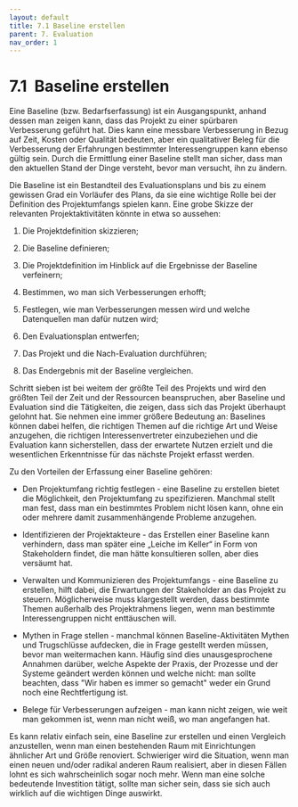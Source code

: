 ```yaml
---
layout: default
title: 7.1 Baseline erstellen
parent: 7. Evaluation
nav_order: 1
---
```



# 7.1  Baseline erstellen

Eine Baseline (bzw. Bedarfserfassung) ist ein Ausgangspunkt, anhand
dessen man zeigen kann, dass das Projekt zu einer spürbaren Verbesserung
geführt hat. Dies kann eine messbare Verbesserung in Bezug auf Zeit,
Kosten oder Qualität bedeuten, aber ein qualitativer Beleg für die
Verbesserung der Erfahrungen bestimmter Interessengruppen kann ebenso
gültig sein. Durch die Ermittlung einer Baseline stellt man sicher, dass
man den aktuellen Stand der Dinge versteht, bevor man versucht, ihn zu
ändern.

Die Baseline ist ein Bestandteil des Evaluationsplans und bis zu einem
gewissen Grad ein Vorläufer des Plans, da sie eine wichtige Rolle bei
der Definition des Projektumfangs spielen kann. Eine grobe Skizze der
relevanten Projektaktivitäten könnte in etwa so aussehen:

1.  Die Projektdefinition skizzieren;

2.  Die Baseline definieren;

3.  Die Projektdefinition im Hinblick auf die Ergebnisse der Baseline
    verfeinern;

4.  Bestimmen, wo man sich Verbesserungen erhofft;

5.  Festlegen, wie man Verbesserungen messen wird und welche
    Datenquellen man dafür nutzen wird;

6.  Den Evaluationsplan entwerfen;

7.  Das Projekt und die Nach-Evaluation durchführen;

8.  Das Endergebnis mit der Baseline vergleichen.

Schritt sieben ist bei weitem der größte Teil des Projekts und wird den
größten Teil der Zeit und der Ressourcen beanspruchen, aber Baseline und
Evaluation sind die Tätigkeiten, die zeigen, dass sich das Projekt
überhaupt gelohnt hat. Sie nehmen eine immer größere Bedeutung an:
Baselines können dabei helfen, die richtigen Themen auf die richtige Art
und Weise anzugehen, die richtigen Interessenvertreter einzubeziehen und
die Evaluation kann sicherstellen, dass der erwartete Nutzen erzielt und
die wesentlichen Erkenntnisse für das nächste Projekt erfasst werden.

Zu den Vorteilen der Erfassung einer Baseline gehören:

-   Den Projektumfang richtig festlegen - eine Baseline zu erstellen
    bietet die Möglichkeit, den Projektumfang zu spezifizieren. Manchmal
    stellt man fest, dass man ein bestimmtes Problem nicht lösen kann,
    ohne ein oder mehrere damit zusammenhängende Probleme anzugehen.

-   Identifizieren der Projektakteure - das Erstellen einer Baseline
    kann verhindern, dass man später eine „Leiche im Keller“ in Form von
    Stakeholdern findet, die man hätte konsultieren sollen, aber dies
    versäumt hat.

-   Verwalten und Kommunizieren des Projektumfangs - eine Baseline zu
    erstellen, hilft dabei, die Erwartungen der Stakeholder an das
    Projekt zu steuern. Möglicherweise muss klargestellt werden, dass
    bestimmte Themen außerhalb des Projektrahmens liegen, wenn man
    bestimmte Interessengruppen nicht enttäuschen will.

-   Mythen in Frage stellen - manchmal können Baseline-Aktivitäten
    Mythen und Trugschlüsse aufdecken, die in Frage gestellt werden
    müssen, bevor man weitermachen kann. Häufig sind dies
    unausgesprochene Annahmen darüber, welche Aspekte der Praxis, der
    Prozesse und der Systeme geändert werden können und welche nicht:
    man sollte beachten, dass "Wir haben es immer so gemacht" weder ein
    Grund noch eine Rechtfertigung ist.

-   Belege für Verbesserungen aufzeigen - man kann nicht zeigen, wie
    weit man gekommen ist, wenn man nicht weiß, wo man angefangen hat.

Es kann relativ einfach sein, eine Baseline zur erstellen und einen
Vergleich anzustellen, wenn man einen bestehenden Raum mit Einrichtungen
ähnlicher Art und Größe renoviert. Schwieriger wird die Situation, wenn
man einen neuen und/oder radikal anderen Raum realisiert, aber in diesen
Fällen lohnt es sich wahrscheinlich sogar noch mehr. Wenn man eine
solche bedeutende Investition tätigt, sollte man sicher sein, dass sie
sich auch wirklich auf die wichtigen Dinge auswirkt.
